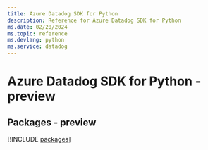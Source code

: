 ```yaml
---
title: Azure Datadog SDK for Python
description: Reference for Azure Datadog SDK for Python
ms.date: 02/20/2024
ms.topic: reference
ms.devlang: python
ms.service: datadog
---
```

# Azure Datadog SDK for Python - preview
## Packages - preview
[!INCLUDE [packages](datadog-index.md)]